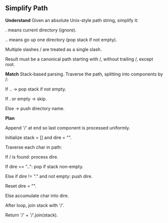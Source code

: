 ## Simplify Path
**Understand**
Given an absolute Unix-style path string, simplify it:

. means current directory (ignore).

.. means go up one directory (pop stack if not empty).

Multiple slashes / are treated as a single slash.

Result must be a canonical path starting with /, without trailing /, except root.

**Match**
Stack-based parsing. Traverse the path, splitting into components by /:

If .. → pop stack if not empty.

If . or empty → skip.

Else → push directory name.

**Plan**

Append '/' at end so last component is processed uniformly.

Initialize stack = [] and dire = "".

Traverse each char in path:

If / is found: process dire.

If dire == "..": pop if stack non-empty.

Else if dire != "." and not empty: push dire.

Reset dire = "".

Else accumulate char into dire.

After loop, join stack with '/'.

Return '/' + '/'.join(stack).